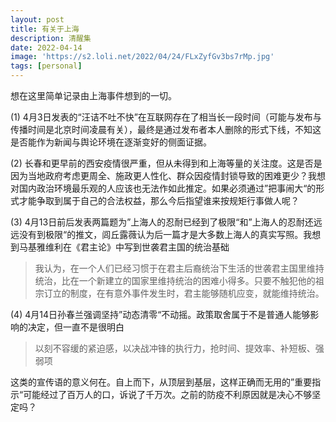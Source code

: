 ```yaml
---
layout: post
title: 有关于上海
description: 清醒集
date: 2022-04-14
image: 'https://s2.loli.net/2022/04/24/FLxZyfGv3bs7rMp.jpg'
tags: [personal]
---
```


想在这里简单记录由上海事件想到的一切。

(1) 4月3日发表的“汪诘不吐不快”在互联网存在了相当长一段时间（可能与发布与传播时间是北京时间凌晨有关），最终是通过发布者本人删除的形式下线，不知这是否能作为新闻与舆论环境在逐渐变好的侧面证据。

(2) 长春和更早前的西安疫情很严重，但从未得到和上海等量的关注度。这是否是因为当地政府考虑更周全、施政更人性化、群众因疫情封锁导致的困难更少？我想对国内政治环境最乐观的人应该也无法作如此推定。如果必须通过”把事闹大“的形式才能争取到属于自己的合法权益，那么今后指望谁来按规矩行事做人呢？

(3) 4月13日前后发表两篇题为”上海人的忍耐已经到了极限“和”上海人的忍耐还远远没有到极限“的推文，闾丘露薇认为后一篇才是大多数上海人的真实写照。我想到马基雅维利在《君主论》中写到世袭君主国的统治基础
> 我认为，在一个人们已经习惯于在君主后裔统治下生活的世袭君主国里维持统治，比在一个新建立的国家里维持统治的困难小得多。只要不触犯他的祖宗订立的制度，在有意外事件发生时，君主能够随机应变，就能维持统治。

(4) 4月14日孙春兰强调坚持”动态清零“不动摇。政策取舍属于不是普通人能够影响的决定，但一直不是很明白
> 以刻不容缓的紧迫感，以决战冲锋的执行力，抢时间、提效率、补短板、强弱项

这类的宣传语的意义何在。自上而下，从顶层到基层，这样正确而无用的”重要指示“可能经过了百万人的口，诉说了千万次。之前的防疫不利原因就是决心不够坚定吗？

